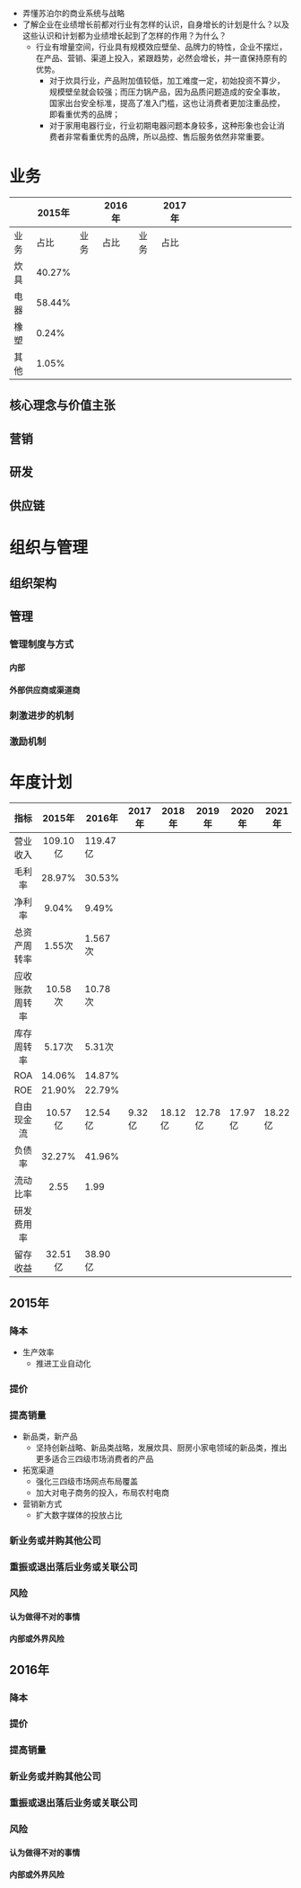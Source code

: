 - 弄懂苏泊尔的商业系统与战略
- 了解企业在业绩增长前都对行业有怎样的认识，自身增长的计划是什么？以及这些认识和计划都为业绩增长起到了怎样的作用？为什么？
	- 行业有增量空间，行业具有规模效应壁垒、品牌力的特性，企业不摆烂，在产品、营销、渠道上投入，紧跟趋势，必然会增长，并一直保持原有的优势。
		- 对于炊具行业，产品附加值较低，加工难度一定，初始投资不算少，规模壁垒就会较强；而压力锅产品，因为品质问题造成的安全事故，国家出台安全标准，提高了准入门槛，这也让消费者更加注重品控，即看重优秀的品牌；
		- 对于家用电器行业，行业初期电器问题本身较多，这种形象也会让消费者非常看重优秀的品牌，所以品控、售后服务依然非常重要。
# 业务

|     | 2015年  |     | 2016年 |     | 2017年 |     |     |     |     |     |     |     |     |     |     |     |
| --- | ------ | --- | ----- | --- | ----- | --- | --- | --- | --- | --- | --- | --- | --- | --- | --- | --- |
| 业务  | 占比     | 业务  | 占比    | 业务  | 占比    |     |     |     |     |     |     |     |     |     |     |     |
| 炊具  | 40.27% |     |       |     |       |     |     |     |     |     |     |     |     |     |     |     |
| 电器  | 58.44% |     |       |     |       |     |     |     |     |     |     |     |     |     |     |     |
| 橡塑  | 0.24%  |     |       |     |       |     |     |     |     |     |     |     |     |     |     |     |
| 其他  | 1.05%  |     |       |     |       |     |     |     |     |     |     |     |     |     |     |     |
## 核心理念与价值主张
## 营销

## 研发

## 供应链

# 组织与管理

## 组织架构

## 管理
### 管理制度与方式
#### 内部

#### 外部供应商或渠道商
### 刺激进步的机制
### 激励机制

# 年度计划

|   指标    |  2015年  | 2016年   | 2017年 | 2018年  | 2019年  | 2020年  | 2021年  | 2022年  | 2023年  | 2024年  | 2025年 |
| :-----: | :-----: | ------- | ----- | ------ | ------ | ------ | ------ | ------ | ------ | ------ | ----- |
|  营业收入   | 109.10亿 | 119.47亿 |       |        |        |        |        |        |        |        |       |
|   毛利率   | 28.97%  | 30.53%  |       |        |        |        |        |        |        |        |       |
|   净利率   |  9.04%  | 9.49%   |       |        |        |        |        |        |        |        |       |
| 总资产周转率  |  1.55次  | 1.567次  |       |        |        |        |        |        |        |        |       |
| 应收账款周转率 | 10.58次  | 10.78次  |       |        |        |        |        |        |        |        |       |
|  库存周转率  |  5.17次  | 5.31次   |       |        |        |        |        |        |        |        |       |
|   ROA   | 14.06%  | 14.87%  |       |        |        |        |        |        |        |        |       |
|   ROE   | 21.90%  | 22.79%  |       |        |        |        |        |        |        |        |       |
|  自由现金流  | 10.57亿  | 12.54亿  | 9.32亿 | 18.12亿 | 12.78亿 | 17.97亿 | 18.22亿 | 29.95亿 | 18.98亿 | 23.76亿 |       |
|   负债率   | 32.27%  | 41.96%  |       |        |        |        |        |        |        |        |       |
|  流动比率   |  2.55   | 1.99    |       |        |        |        |        |        |        |        |       |
|  研发费用率  |         |         |       |        |        |        |        |        |        |        |       |
|  留存收益   | 32.51亿  | 38.90亿  |       |        |        |        |        |        |        |        |       |

## 2015年
### 降本
- 生产效率
	- 推进工业自动化
### 提价
### 提高销量
- 新品类，新产品
	- 坚持创新战略、新品类战略，发展炊具、厨房小家电领域的新品类，推出更多适合三四级市场消费者的产品
- 拓宽渠道
	- 强化三四级市场网点布局覆盖
	- 加大对电子商务的投入，布局农村电商
- 营销新方式
	- 扩大数字媒体的投放占比
### 新业务或并购其他公司
### 重振或退出落后业务或关联公司

### 风险
#### 认为做得不对的事情
#### 内部或外界风险
## 2016年
### 降本
### 提价
### 提高销量
### 新业务或并购其他公司
### 重振或退出落后业务或关联公司

### 风险
#### 认为做得不对的事情
#### 内部或外界风险